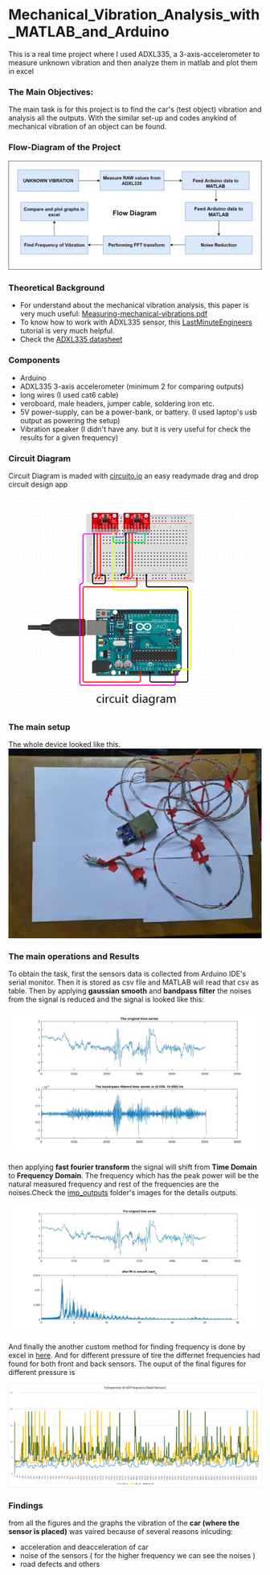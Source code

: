 # Mechanical_Vibration_Analysis_with_MATLAB_and_Arduino
This is a real time project where I used ADXL335, a 3-axis-accelerometer to measure unknown vibration and then analyze them in matlab and plot them in excel

### The Main Objectives:
The main task is for this project is to find the car's (test object) vibration and analysis all the outputs. With the similar set-up and codes anykind of mechanical vibration of an object can be found.

### Flow-Diagram of the Project
![Flow Chart](imp_outputs/vibration_flow_1.png)

### Theoretical Background
* For understand about the mechanical vibration analysis, this paper is very much useful:
[Measuring-mechanical-vibrations.pdf](Measuring-mechanical-vibrations.pdf)
* To know how to work with ADXL335 sensor, this [LastMinuteEngineers](https://lastminuteengineers.com/adxl335-accelerometer-arduino-tutorial/) tutorial is very much helpful. 
* Check the [ADXL335 datasheet](ADXL335.pdf)

### Components
* Arduino
* ADXL335 3-axis accelerometer (minimum 2 for comparing outputs)
* long wires (I used cat6 cable)
* veroboard, male headers, jumper cable, soldering iron etc.
* 5V power-supply, can be a power-bank, or battery. (I used laptop's usb output as powering the setup) 
* Vibration speaker (I didn't have any. but it is very useful for check the results for a given frequency)

### Circuit Diagram
Circuit Diagram is maded with [circuito.io](https://www.circuito.io/) an easy readymade drag and drop circuit design app
![](https://github.com/Safat99/Mechanical_Vibration_Analysis_with_MATLAB_and_Arduino/blob/main/imp_outputs/circuit_diagram.png)

### The main setup 
The whole device looked like this.
![](output_vdos_and_pics/main_setup1.jpeg)


### The main operations and Results
To obtain the task, first the sensors data is collected from Arduino IDE's serial monitor. Then it is stored as csv file and MATLAB will read that csv as table. Then by applying **gaussian smooth** and **bandpass filter** the noises from the signal is reduced and the signal is looked like this:

![](https://github.com/Safat99/Mechanical_Vibration_Analysis_with_MATLAB_and_Arduino/blob/main/output_vdos_and_pics/graph%20outputs/after_bandpass.jpg)


then applying **fast fourier transform** the signal will shift from **Time Domain** to **Frequency Domain**. The frequency which has the peak power will be the natural measured frequency and rest of the frequencies are the noises.Check the [imp_outputs](imp_outputs/) folder's images for the details outputs.

![](https://github.com/Safat99/Mechanical_Vibration_Analysis_with_MATLAB_and_Arduino/blob/main/imp_outputs/smooth_back_fourier_result1.jpg)

And finally the another custom method for finding frequency is done by excel in [here](test_data/workbench.xlsx). And for different pressure of tire the differnet frequencies had found for both front and back sensors. The ouput of the final figures for different pressure is 

![](https://github.com/Safat99/Mechanical_Vibration_Analysis_with_MATLAB_and_Arduino/blob/main/output_vdos_and_pics/graph%20outputs/combined_back.png)

### Findings 
from all the figures and the graphs the vibration of the **car (where the sensor is placed)** was vaired because of several reasons inlcuding:
* acceleration and deacceleration of car
* noise of the sensors ( for the higher frequency we can see the noises )
* road defects and others 
